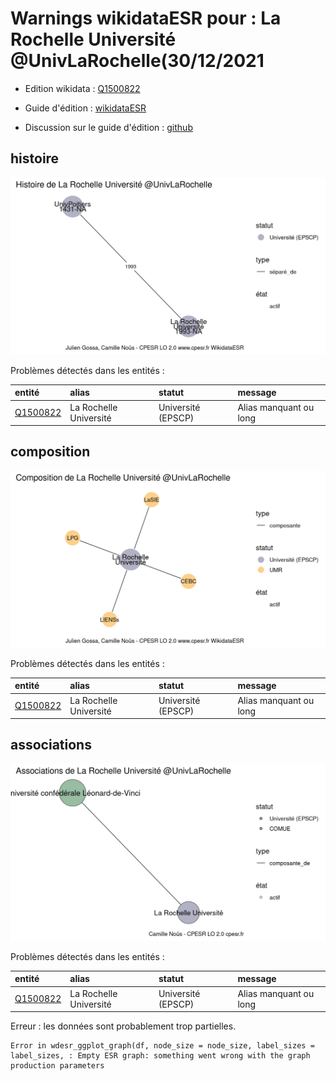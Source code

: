 Warnings wikidataESR pour : La Rochelle Université @UnivLaRochelle(30/12/2021
================

- Edition wikidata : [Q1500822](https://www.wikidata.org/wiki/Q1500822)
- Guide d'édition : [wikidataESR](https://github.com/cpesr/wikidataESR/)

- Discussion sur le guide d'édition : [github](https://github.com/cpesr/wikidataESR/issues)



## histoire 

![Graphique non généré](Q1500822-histoire.png) 

Problèmes détectés dans les entités :

|entité                                             |alias                  |statut             |message                |
|:--------------------------------------------------|:----------------------|:------------------|:----------------------|
|[Q1500822](https://www.wikidata.org/wiki/Q1500822) |La Rochelle Université |Université (EPSCP) |Alias manquant ou long |

 



## composition 

![Graphique non généré](Q1500822-composition.png) 

Problèmes détectés dans les entités :

|entité                                             |alias                  |statut             |message                |
|:--------------------------------------------------|:----------------------|:------------------|:----------------------|
|[Q1500822](https://www.wikidata.org/wiki/Q1500822) |La Rochelle Université |Université (EPSCP) |Alias manquant ou long |

 



## associations 

![Graphique non généré](Q1500822-associations.png) 

Problèmes détectés dans les entités :

|entité                                             |alias                  |statut             |message                |
|:--------------------------------------------------|:----------------------|:------------------|:----------------------|
|[Q1500822](https://www.wikidata.org/wiki/Q1500822) |La Rochelle Université |Université (EPSCP) |Alias manquant ou long |

 


Erreur : les données sont probablement trop partielles.
```
Error in wdesr_ggplot_graph(df, node_size = node_size, label_sizes = label_sizes, : Empty ESR graph: something went wrong with the graph production parameters

``` 

